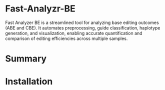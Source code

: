 # Fast-Analyzr-BE
Fast Analyzer BE is a streamlined tool for analyzing base editing outcomes (ABE and CBE). It automates preprocessing, guide classification, haplotype generation, and visualization, enabling accurate quantification and comparison of editing efficiencies across multiple samples.
# Summary
# Installation
